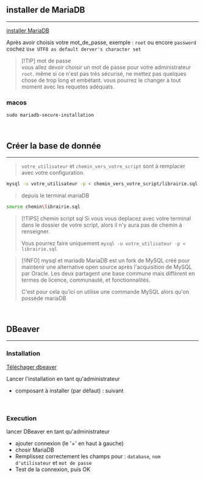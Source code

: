 ## installer de MariaDB

---

[installer MariaDB](https://mariadb.org/download/?t=mariadb&p=mariadb&r=11.1.3&os=windows&cpu=x86_64&pkg=msi&m=icam)

Après avoir choisis votre mot_de_passe, exemple : `root` ou encore `password`
cochez `Use UTF8 as default derver's character set`

> [!TIP] mot de passe  
> vous allez devoir choisir un mot de passe pour votre administrateur `root`.
> même si ce n'est pas très sécurisé, ne mettez pas quelques chose de trop long et embétant.
> vous pourrez le changer à tout moment avec les requetes adéquats.

### macos

```
sudo mariadb-secure-installation
```

<br>

## Créer la base de donnée

---

> `votre_utilisateur` et `chemin_vers_votre_script` sont à remplacer avec votre configuration.

```bash
mysql -u votre_utilisateur -p < chemin_vers_votre_script/librairie.sql
```

> depuis le terminal mariaDB

```bash
source chemin\librairie.sql
```

> [!TIPS] chemin script sql
> Si vous vous deplacez avec votre terminal dans le dossier de votre script, alors il n'y aura pas de chemin à renseigner.
>
> Vous pourrez faire uniquement `mysql -u votre_utilisateur -p < librairie.sql`

> [!INFO] mysql et mariadb
> MariaDB est un fork de MySQL créé pour maintenir une alternative open source après l'acquisition de MySQL par Oracle. Les deux partagent une base commune mais diffèrent en termes de licence, communauté, et fonctionnalités.
> 
> C'est pour cela qu'ici on utilise une commande MySQL alors qu'on possède mariaDB

<br>

## DBeaver

---

### Installation

[Téléchager dbeaver](https://dbeaver.io/download/)

Lancer l'installation en tant qu'administrateur
- composant à installer (par défaut) : suivant

<br>

### Execution

lancer DBeaver en tant qu'administrateur

- ajouter connexion (le '+' en haut à gauche)  
- chosir MariaDB  
- Remplissez correctement les champs pour : `database`, `nom d'utilisateur` et `mot de passe`  
- Test de la connexion, puis OK
